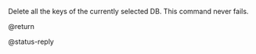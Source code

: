 Delete all the keys of the currently selected DB. This command never fails.

@return

@status-reply
